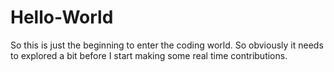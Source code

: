 # Hello-World
So this is just the beginning to enter the coding world.
So obviously it needs to explored a bit before I start making some real time contributions.
